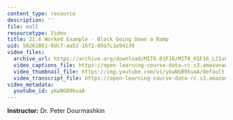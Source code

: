 ```yaml
---
content_type: resource
description: ''
file: null
resourcetype: Video
title: 21.6 Worked Example - Block Going Down a Ramp
uid: 50261861-9dc7-aa52-16f2-09a7c1e94139
video_files:
  archive_url: https://archive.org/download/MIT8.01F16/MIT8_01F16_L21v06_360p.mp4
  video_captions_file: https://open-learning-course-data-rc.s3.amazonaws.com/8-01sc-classical-mechanics-fall-2016/805f8d0bfa9d53db8bfbf37930d785e1_ykwNGB9kuaA.vtt
  video_thumbnail_file: https://img.youtube.com/vi/ykwNGB9kuaA/default.jpg
  video_transcript_file: https://open-learning-course-data-rc.s3.amazonaws.com/8-01sc-classical-mechanics-fall-2016/6694c99262cb59b106e01944531344a5_ykwNGB9kuaA.pdf
video_metadata:
  youtube_id: ykwNGB9kuaA
---
```


**Instructor:** Dr. Peter Dourmashkin